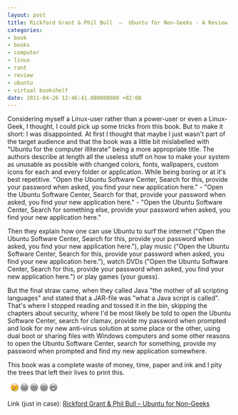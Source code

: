 ```yaml
---
layout: post
title: Rickford Grant & Phil Bull  –  Ubuntu for Non-Geeks - A Review
categories:
- book
- books
- computer
- linux
- rant
- review
- ubuntu
- virtual bookshelf
date: 2011-04-26 12:46:41.000000000 +02:00
---
```

Considering myself a Linux-user rather than a power-user or even a Linux-Geek, I thought, I could pick up some tricks from this book. But to make it short: I was disappointed. At first I thought that maybe I just wasn't part of the target audience and that the book was a little bit mislabelled with "Ubuntu for the computer illiterate" being a more appropriate title. The authors describe at length all the useless stuff on how to make your system as unusable as possible with changed colors, fonts, wallpapers, custom icons for each and every folder or application. While being boring or at it's best repetitive. "Open the Ubuntu Software Center, Search for this, provide your password when asked, you find your new application here." - "Open the Ubuntu Software Center, Search for that, provide your password when asked, you find your new application here." - "Open the Ubuntu Software Center, Search for something else, provide your password when asked, you find your new application here."

Then they explain how one can use Ubuntu to surf the internet ("Open the Ubuntu Software Center, Search for this, provide your password when asked, you find your new application here."), play music ("Open the Ubuntu Software Center, Search for this, provide your password when asked, you find your new application here."), watch DVDs ("Open the Ubuntu Software Center, Search for this, provide your password when asked, you find your new application here.") or play games (your guess).

But the final straw came, when they called Java "the mother of all scripting languages" and stated that a JAR-file was "what a Java script is called". That's where I stopped reading and tossed it in the bin, skipping the chapters about security, where I'd be most likely be told to open the Ubuntu Software Center, search for clamav, provide my password when prompted and look for my new anti-virus solution at some place or the other, using dual boot or sharing files with Windows computers and some other reasons to open the Ubuntu Software Center, search for something, provide my password when prompted and find my new application somewhere.

This book was a complete waste of money, time, paper and ink and I pity the trees that left their lives to print this.

<img src="/assets/1of5.png" />

Link (just in case): [Rickford Grant & Phil Bull – Ubuntu for Non-Geeks](http://amzn.to/fBgW9Q)
